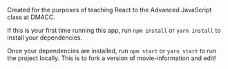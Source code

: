 Created for the purposes of teaching React to the Advanced JavaScript class at DMACC.

If this is your first time running this app, run `npm install` or `yarn install` to install your dependencies.

Once your dependencies are installed, run `npm start` or `yarn start` to run the project locally.
This is to fork a version of movie-information and edit!
